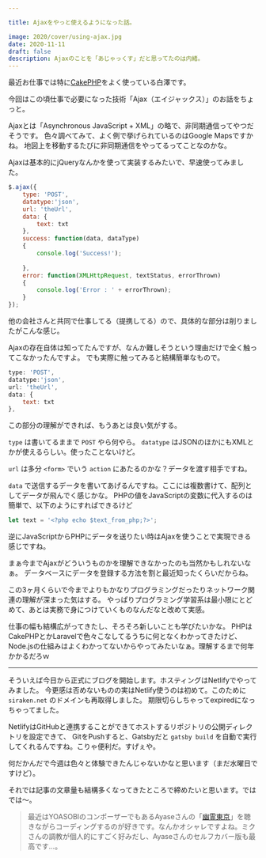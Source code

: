 ```yaml
---

title: Ajaxをやっと使えるようになった話。

image: 2020/cover/using-ajax.jpg
date: 2020-11-11
draft: false
description: Ajaxのことを「あじゃっくす」だと思ってたのは内緒。
---
```


最近お仕事では特に[CakePHP](https://cakephp.org/)をよく使っている白澤です。

今回はこの頃仕事で必要になった技術「Ajax（エイジャックス）」のお話をちょっと。

Ajaxとは「Asynchronous JavaScript + XML」の略で、非同期通信ってやつだそうです。
色々調べてみて、よく例で挙げられているのはGoogle Mapsですかね。
地図上を移動するたびに非同期通信をやってるってことなのかな。

Ajaxは基本的にjQueryなんかを使って実装するみたいで、早速使ってみました。

```javascript
$.ajax({
    type: 'POST',
    datatype:'json',
    url: 'theUrl',
    data: {
        text: txt
    },
    success: function(data, dataType)
    {
        console.log('Success!');
        
    },
    error: function(XMLHttpRequest, textStatus, errorThrown)
    {
        console.log('Error : ' + errorThrown);
    }
});
```

他の会社さんと共同で仕事してる（提携してる）ので、具体的な部分は削りましたがこんな感じ。

Ajaxの存在自体は知ってたんですが、なんか難しそうという理由だけで全く触ってこなかったんですよ。
でも実際に触ってみると結構簡単なもので。

```javascript
type: 'POST',
datatype:'json',
url: 'theUrl',
data: {
    text: txt
},
```

この部分の理解ができれば、もうあとは良い気がする。

`type` は書いてるままで `POST` やら何やら。 `datatype` はJSONのほかにもXMLとかが使えるらしい。使ったことないけど。

`url` は多分 `<form>` でいう `action` にあたるのかな？データを渡す相手ですね。

`data` で送信するデータを書いてあげるんですね。ここには複数書けて、配列としてデータが飛んでく感じかな。
PHPの値をJavaScriptの変数に代入するのは簡単で、以下のようにすればできるけど

```javascript
let text = '<?php echo $text_from_php;?>';
```

逆にJavaScriptからPHPにデータを送りたい時はAjaxを使うことで実現できる感じですね。

まぁ今までAjaxがどういうものかを理解できなかったのも当然かもしれないなぁ。
データベースにデータを登録する方法を割と最近知ったくらいだからね。

この3ヶ月くらいで今までよりもかなりプログラミングだったりネットワーク関連の理解が深まった気はする。
やっぱりプログラミング学習系は最小限にとどめて、あとは実務で身につけていくものなんだなと改めて実感。

仕事の幅も結構広がってきたし、そろそろ新しいことも学びたいかな。
PHPはCakePHPとかLaravelで色々こなしてるうちに何となくわかってきたけど、
Node.jsの仕組みはよくわかってないからやってみたいなぁ。理解するまで何年かかるだろｗ

---

そういえば今日から正式にブログを開始します。ホスティングはNetlifyでやってみました。
今更感は否めないものの実はNetlify使うのは初めて。このために `siraken.net` のドメインも再取得しました。
期限切らしちゃってexpiredになっちゃってました。

NetlifyはGitHubと連携することができてホストするリポジトリの公開ディレクトリを設定できて、
GitをPushすると、Gatsbyだと `gatsby build` を自動で実行してくれるんですね。こりゃ便利だ。すげぇや。

何だかんだで今週は色々と体験できたんじゃないかなと思います（まだ水曜日ですけど）。

それでは記事の文章量も結構多くなってきたところで締めたいと思います。ではでは〜。

> 最近はYOASOBIのコンポーザーでもあるAyaseさんの「[幽霊東京](https://open.spotify.com/track/09g6tcsYVICBqWiOKo856z?si=mPvtSB43TWKeX5RUlGOOug)」を聴きながらコーディングするのが好きです。なんかオシャレですよね。ミクさんの調教が個人的にすごく好みだし、Ayaseさんのセルフカバー版も最高です...。